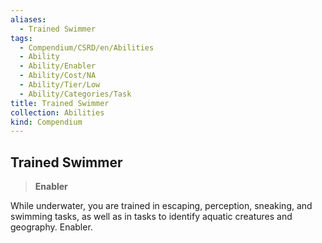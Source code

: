 ```yaml
---
aliases:
  - Trained Swimmer
tags:
  - Compendium/CSRD/en/Abilities
  - Ability
  - Ability/Enabler
  - Ability/Cost/NA
  - Ability/Tier/Low
  - Ability/Categories/Task
title: Trained Swimmer
collection: Abilities
kind: Compendium
---
```

## Trained Swimmer  
>**Enabler**
  
While underwater, you are trained in escaping, perception, sneaking, and swimming tasks, as well as in tasks to identify aquatic creatures and geography. Enabler.